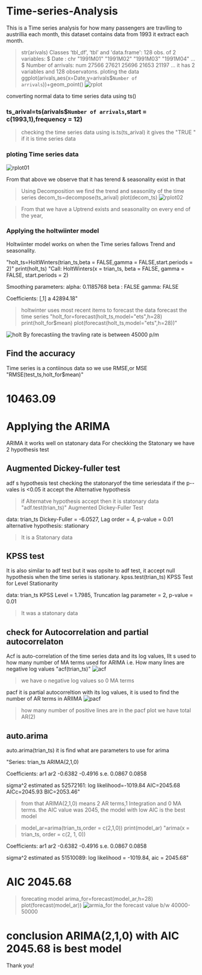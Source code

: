 # Time-series-Analysis
This is a Time series analysis for how many passengers are travlling to austrillia each month,
this dataset contains data from 1993 it extract each month.
> str(arivals)
Classes ‘tbl_df’, ‘tbl’ and 'data.frame':	128 obs. of  2 variables:
 $ Date              : chr  "1991M01" "1991M02" "1991M03" "1991M04" ...
 $ Number of arrivals: num  27566 27621 25696 21653 21197 ...
 it has 2 variables and 128 observatons.
 ploting the data
ggplot(arivals,aes(x=Date,y=arivals$`Number of arrivals`))+geom_point()
![rplot](https://user-images.githubusercontent.com/24644939/27676282-fcc16b2a-5cca-11e7-9473-c7b89c8180d2.png)

converting normal data to time series data using ts()
### ts_arival=ts(arivals$`Number of arrivals`,start = c(1993,1),frequency = 12)
> checking the time series data using 
is.ts(ts_arival) it gives the "TRUE " if it is time series data

### ploting Time series data
![rplot01](https://user-images.githubusercontent.com/24644939/27676877-4c9a6f82-5ccd-11e7-9e28-b8df2d10d3c0.png)

 From that above we observe that it has terend & seasonality exist in that
 > Using Decomposition we find the trend and seasonlity of the time series
 decom_ts=decompose(ts_arival)
plot(decom_ts)
![rplot02](https://user-images.githubusercontent.com/24644939/27678227-1f0b58b0-5cd2-11e7-8e0a-aed80ed4be09.png)

> From that we have a Uptrend exists and seasonality on every end of the year,
### Applying the holtwiinter model
Holtwiinter model works on when the Time series fallows Trend and seasonality.

"holt_ts=HoltWinters(trian_ts,beta = FALSE,gamma = FALSE,start.periods = 2)" 
print(holt_ts)
"Call:
HoltWinters(x = trian_ts, beta = FALSE, gamma = FALSE, start.periods = 2)

Smoothing parameters:
 alpha: 0.1185768
 beta : FALSE
 gamma: FALSE

Coefficients:
      [,1]
a 42894.18"
> holtwinter uses most recent items to forecast the data
> forecast the  time series
"holt_for=forecast(holt_ts,model="ets",h=28)
 print(holt_for$mean)
 plot(forecast(holt_ts,model="ets",h=28))"
 
 ![holt](https://user-images.githubusercontent.com/24644939/27678557-4a9e12c8-5cd3-11e7-902b-ca78128ee3de.png)
By forecastiing the travling rate is between 45000 p/m

## Find the accuracy 
Time series is a contiinous data so we use 
RMSE,or MSE
"RMSE(test_ts,holt_for$mean)"
# 10463.09
# Applying the ARIMA
ARIMA it works well on statonary data
For checkking the Statonary we have 2 hypothesis test 
## Augmented Dickey-fuller test
adf s hypothesis test checking the statonaryof the time seriesdata if the p--vales is <0.05 it accept the Alternative hypothesis
> if Alternatve hypothesis accept then it is statonary data
"adf.test(trian_ts)"
Augmented Dickey-Fuller Test

data:  trian_ts
Dickey-Fuller = -6.0527, Lag order = 4, p-value = 0.01
alternative hypothesis: stationary
> It is a Statonary data
## KPSS test
It is also similar to adf test but it was opsite to adf test, it accept null hypothesis when the time series is stationary.
kpss.test(trian_ts)
KPSS Test for Level Stationarity

data:  trian_ts
KPSS Level = 1.7985, Truncation lag parameter = 2, p-value = 0.01
> It was a statonary data
## check for Autocorrelation and partial autocorrelaton
Acf is auto-correlation of the time series data and its log values, IIt s used to how many number of MA terms used for ARIMA
i.e. How many lines are negative log values
"acf(trian_ts)"
![acf](https://user-images.githubusercontent.com/24644939/27679260-c84dca36-5cd5-11e7-842f-bb502ead2892.png)

> we have o negative log values so 0 MA terms

pacf it is partial autocorreltion with its log values, it is used to find the number of AR terms in ARIIMA
![pacf](https://user-images.githubusercontent.com/24644939/27681062-8e126a60-5cdb-11e7-9efc-a0a060e91fea.png)
> how many number of positive lines are in the pacf plot we have total AR(2)

## auto.arima
auto.arima(trian_ts)
it is find what are parameters to use for arima

"Series: trian_ts 
ARIMA(2,1,0)                    

Coefficients:
          ar1      ar2
      -0.6382  -0.4916
s.e.   0.0867   0.0858

sigma^2 estimated as 52572161:  log likelihood=-1019.84
AIC=2045.68   AICc=2045.93   BIC=2053.46"

> from that ARIMA(2,1,0) means 2 AR terms,1 Integration and 0 MA terms.
the AIC value was 2045, the model with low AIC is the best model

>  model_ar=arima(trian_ts,order = c(2,1,0))
print(model_ar)
"arima(x = trian_ts, order = c(2, 1, 0))

Coefficients:
          ar1      ar2
      -0.6382  -0.4916
s.e.   0.0867   0.0858

sigma^2 estimated as 51510089:  log likelihood = -1019.84,  aic = 2045.68"
 
# AIC 2045.68
> forecating model
arima_for=forecast(model_ar,h=28)
plot(forecast(model_ar))
![armia_for](https://user-images.githubusercontent.com/24644939/27681397-bb1ff8e6-5cdc-11e7-88bc-73c9a2c6aad5.png)
> the forecast value b/w  40000-50000 
# conclusion ARIMA(2,1,0) with AIC 2045.68 is best model
Thank you!
